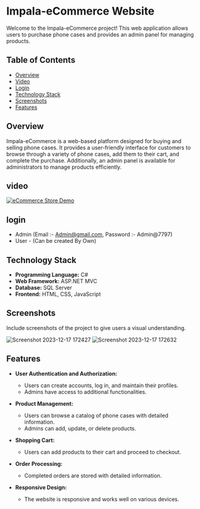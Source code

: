 # Impala-eCommerce Website

Welcome to the Impala-eCommerce project! This web application allows users to purchase phone cases and provides an admin panel for managing products.

## Table of Contents
- [Overview](#overview)
- [Video](#video)
- [Login](#login)
- [Technology Stack](#technology-stack)
- [Screenshots](#screenshots)
- [Features](#features)

## Overview
Impala-eCommerce is a web-based platform designed for buying and selling phone cases. It provides a user-friendly interface for customers to browse through a variety of phone cases, add them to their cart, and complete the purchase. Additionally, an admin panel is available for administrators to manage products efficiently.

## video
[![eCommerce Store Demo](https://i.ytimg.com/vi/g6feK8nHAOA/hqdefault.jpg?sqp=-oaymwE2CNACELwBSFXyq4qpAygIARUAAIhCGAFwAcABBvABAfgB_gmAAtAFigIMCAAQARhQIFUoZTAP&rs=AOn4CLBoTDaRDBwJllc3qsNfoDiDzn41-g)]([https://www.youtube.com/watch?v=1P--kkhuGn4](https://www.youtube.com/watch?v=g6feK8nHAOA))

## login
- Admin (Email :- Admin@gmail.com, Password :- Admin@7797)
- User - (Can be created By Own)

## Technology Stack
- **Programming Language:** C#
- **Web Framework:** ASP.NET MVC
- **Database:** SQL Server
- **Frontend:** HTML, CSS, JavaScript

## Screenshots
Include screenshots of the project to give users a visual understanding.

![Screenshot 2023-12-17 172427](https://github.com/NiravMoradiya777/ImpalaCase-eCommerce/assets/135846177/4b7e0c22-34cd-4b86-9898-74ad556749a1)
![Screenshot 2023-12-17 172632](https://github.com/NiravMoradiya777/ImpalaCase-eCommerce/assets/135846177/1de0eb86-992e-4508-b65a-f8648de405c3)


## Features
- **User Authentication and Authorization:**
  - Users can create accounts, log in, and maintain their profiles.
  - Admins have access to additional functionalities.

- **Product Management:**
  - Users can browse a catalog of phone cases with detailed information.
  - Admins can add, update, or delete products.

- **Shopping Cart:**
  - Users can add products to their cart and proceed to checkout.

- **Order Processing:**
  - Completed orders are stored with detailed information.

- **Responsive Design:**
  - The website is responsive and works well on various devices.
